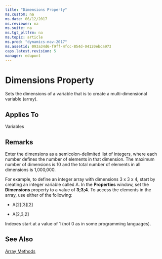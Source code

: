 ```yaml
---
title: "Dimensions Property"
ms.custom: na
ms.date: 06/12/2017
ms.reviewer: na
ms.suite: na
ms.tgt_pltfrm: na
ms.topic: article
ms.prod: "dynamics-nav-2017"
ms.assetid: 093a34d6-f9ff-4fcc-854d-04120ebca973
caps.latest.revision: 5
manager: edupont
---
```

# Dimensions Property
Sets the dimensions of a variable that is to create a multi-dimensional variable \(array\).  
  
## Applies To  
 Variables  
  
## Remarks  
 Enter the dimensions as a semicolon-delimited list of integers, where each number defines the number of elements in that dimension. The maximum number of dimensions is 10 and the total number of elements in all dimensions is 1,000,000.  
  
 For example, to define an integer array with dimensions 3 x 3 x 4, start by creating an integer variable called A. In the **Properties** window, set the **Dimensions** property to a value of **3;3;4**. To access the elements in the array, use either of the following:  
  
-   A\[2\]\[3\]\[2\]  
  
-   A\[2,3,2\]  
  
 Indexes start at a value of 1 \(not 0 as in some programming languages\).  
  
## See Also  
 [Array Methods](../methods/devenv-array-methods.md)